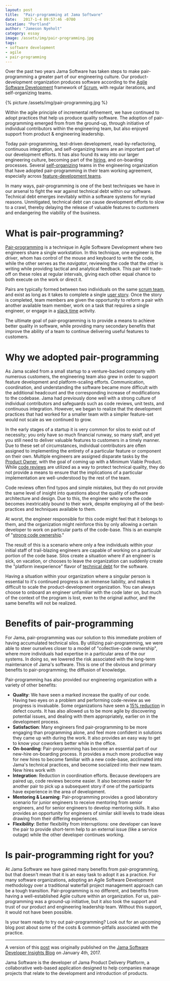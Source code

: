 ```yaml
---
layout: post
title:  "Pair-programming at Jama Software"
date:   2017-1-4 09:57:46 -0700
location: "Portland"
author: "Jameson Nyeholt"
category: essay
image: /assets/img/pair-programming.jpg
tags:
- software development
- agile
- pair-programming
---
```



Over the past two years Jama Software has taken steps to make pair-programming a greater part of our engineering culture. <!--more-->  Our product-development organization produces software according to the [Agile Software Development](https://www.agilealliance.org/agile101/) framework of [Scrum](https://www.scrumalliance.org/why-scrum), with regular iterations, and self-organizing teams.

{% picture /assets/img/pair-programming.jpg %}

<!--description-->

Within the agile principle of incremental refinement, we have continued to adopt practices that help us produce quality software.  The adoption of pair-programming emerged from from the ground-up, through initiative of individual contributors within the engineering team, but also enjoyed support from product & engineering leadership.  

Today pair-programming, test-driven development, read-by-refactoring, continuous integration, and self-organizing teams are an important part of our development efforts.  It has also found its way into our larger engineering culture, becoming part of the  [hiring](http://www.jamasoftware.com/blog/jamas-hiring-process-the-technical-interview/), and on-boarding processes.  Several [self-organizing](http://www.jamasoftware.com/blog/self-selecting-agile-teams/) teams in the engineering organization that have adopted pair-programming in their team working agreement, especially across [feature-development teams](https://less.works/less/structure/feature-teams.html).

In many ways, pair-programming is one of the best techniques we have in our arsenal to fight the war against technical debt within our software.  Technical debt emerges inevitably within a software systems for myriad reasons.  Unmitigated, technical debt can cause development efforts to slow to a crawl, thereby delaying the release of valuable features to customers and endangering the viability of the business.  

# What is pair-programming?

[Pair-programming](https://www.agilealliance.org/glossary/pairing/) is a technique in Agile Software Development where two engineers share a single workstation.  In this technique, one engineer is the *driver*, whom has control of the mouse and keyboard to write the code, while the other serves as the *navigator*, reviewing the code that the other is writing while providing tactical and analytical feedback.  This pair will trade-off on these roles at regular intervals, giving each other equal chance to both execute on the work or direct it.

Pairs are typically formed between two individuals on the same [scrum team](https://www.mountaingoatsoftware.com/agile/scrum/team), and exist as long as it takes to complete a single [user story](https://www.mountaingoatsoftware.com/agile/user-stories).  Once the story is completed, team members are given the opportunity to reform a pair with another available team member, work on a task that requires a single engineer, or engage in a [slack time](http://www.jamesshore.com/Agile-Book/slack.html) activity.  

The ultimate goal of pair-programming is to provide a means to achieve better quality in software, while providing many secondary benefits that improve the ability of a team to continue delivering useful features to customers.

# Why we adopted pair-programming

As Jama scaled from a small startup to a venture-backed company with numerous customers, the engineering team also grew in order to support feature development and platform-scaling efforts.  Communication, coordination, and understanding the software became more difficult with the additional headcount and the corresponding increase of modifications to the codebase.  Jama had previously done well with a strong culture of individual contributors and safeguards such as code reviews, unit tests, and continuous integration.  However, we began to realize that the development practices that had worked for a smaller team with a simpler feature-set would not scale as we continued to grow.

In the early stages of a startup it is very common for silos to exist out of necessity; you only have so much financial runway, so many staff, and yet you still need to deliver valuable features to customers in a timely manner.  Due to these set of circumstances, individual contributors are often assigned to implementing the entirety of a particular feature or component on their own.  Multiple engineers are assigned disparate tasks by the [Product Owner](https://www.mountaingoatsoftware.com/agile/scrum/product-owner), with the goal of coming up with a Minimum Viable Product.  While [code reviews](https://blog.codinghorror.com/code-reviews-just-do-it/) are utilized as a way to protect technical quality, they do not provide a means to ensure that the implications of a particular implementation are well-understood by the rest of the team.  

Code reviews often find typos and simple mistakes, but they do not provide the same level of insight into questions about the quality of software architecture and design.  Due to this, the engineer who wrote the code becomes inextricably bound to their work, despite employing all of the best-practices and techniques available to them.  

At worst, the engineer responsible for this code might feel that it belongs to them, and the organization might reinforce this by only allowing a certain developer to work on particular parts of the code-base.  This is an example of "[strong code ownership](http://martinfowler.com/bliki/CodeOwnership.html)."

The result of this is a scenario where only a few individuals within your initial staff of trail-blazing engineers are capable of working on a particular portion of the code base.  Silos create a situation where if an engineer is sick, on vacation, or chooses to leave the organization can suddenly create the "platform inexperience" flavor of [technical debt](http://martinfowler.com/bliki/TechnicalDebt.html) for the software.  

Having a situation within your organization where a singular person is essential to it's continued progress is an immense liability, and makes it difficult to scale the product-development organization.  You can always choose to onboard an engineer unfamiliar with the code later on, but much of the context of the program is lost, even to the original author, and the same benefits will not be realized.

# Benefits of pair-programming

For Jama, pair-programming was our solution to this immediate problem of having accumulated technical silos.  By utilizing pair-programming, we were able to steer ourselves closer to a model of "collective-code ownership", where more individuals had expertise in a particular area of the our systems.  In doing so, we lowered the risk associated with the long-term maintenance of Jama's software.  This is one of the obvious and primary benefits to pair-programming; the diffusion of knowledge.

Pair-programming has also provided our engineering organization with a variety of other benefits:  

- **Quality**: We have seen a marked increase the quality of our code.  Having two eyes on a problem and performing code-review as we progress is invaluable.  Some organizations have seen a [15% reduction](http://collaboration.csc.ncsu.edu/laurie/Papers/XPSardinia.PDF) in defect counts.  It has also allowed us to be more agile by discovering potential issues, and dealing with them appropriately, earlier on in the development process.
- **Satisfaction**:  Many engineers find pair-programming to be more engaging than programming alone, and feel more confident in solutions they came up with during the work.  It also provides an easy way to get to know your coworkers better while in the office.
- **On-boarding**: Pair-programming has become an essential part of our new-hire on-boarding process.  It provides a much more productive way for new hires to become familiar with a new code-base, acclimated into Jama's technical practices, and become socialized into their new team.  New hires work with
- **Integration**: Reduction in coordination efforts.  Because developers are paired up, code reviews become easier.  It also becomes easier for another pair to pick up a subsequent story if one of the participants have experience in the area of development.
- **Mentoring & Learning**: Pair-programming provides a good laboratory scenario for junior engineers to receive mentoring from senior engineers, and for senior engineers to develop mentoring skills.  It also provides an opportunity for engineers of similar skill levels to trade ideas drawing from their differing experiences.
- **Flexibility**: Better flexibility from interruptions: one developer can leave the pair to provide short-term help to an external issue (like a service outage) while the other developer continues working.

# Is pair-programming right for you?

At Jama Software we have gained many benefits from pair-programming, but that doesn't mean that it is an easy task to adopt it as a practice.  For many software organizations, adopting an Agile Software Development methodology over a traditional waterfall project management approach can be a tough transition.  Pair-programming is no different, and benefits from having a well-established Agile culture within an organization.  For us, pair-programming was a ground-up initiative, but it also took the support and trust of our product and engineering leadership team.  Without this support, it would not have been possible.  

Is your team ready to try out pair-programming?  Look out for an upcoming blog post about some of the costs & common-pitfalls associated with the practice.

***

A version of this [post](https://www.jamasoftware.com/blog/pair-programming-why-we-do-it/) was originally published on the [Jama Software Developer Insights Blog](https://www.jamasoftware.com/blog/category/developer-insights/) on January 4th, 2017.

Jama Software is the developer of Jama Product Delivery Platform, a collaborative web-based application designed to help companies manage projects that relate to the development and introduction of products.
